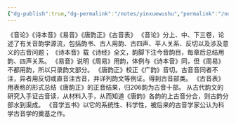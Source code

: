 ```yaml
---
{"dg-publish":true,"dg-permalink":"/notes/yinxuewushu","permalink":"/notes/yinxuewushu/","created":"2024-11-30T20:45:00.164+08:00","updated":"2025-03-02T19:44:09.019+08:00"}
---
```


《音论》《诗本音》《易音》《唐韵正》《古音表》
《音论》分上、中、下三卷，论述了有关音韵学源流，包括韵书、古人用韵、古四声、平人关系、反切以及涉及意义的古音问题；
《诗本音》载《诗经》全文，韵脚下注今音韵目，每章后总结用韵、四声关系。
《易音》说明《周易》用韵，体例与《诗本音》同，但《周易》不都用韵，所以只录韵文部分。
《唐韵正》校正《广韵》音切。古音音同者不注，异者用反切或直音注古音，并详列韵文等例证。得到古音部类。
《古音表》用表格的形式总结《唐韵正》的正音结果，归206韵为古音十部。
从古代韵文的研究入手证古音读，从材料入手，从而知道《唐韵》各韵的上古音分合，则古韵分部水到渠成。
《音学五书》以它的系统性、科学性，被后来的古音学家公认为科学古音学的奠基之作。